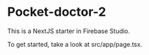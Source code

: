 # Pocket-doctor-2

This is a NextJS starter in Firebase Studio.

To get started, take a look at src/app/page.tsx.
